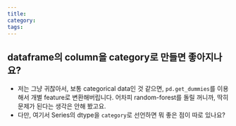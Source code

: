 ```yaml
---
title:
category:
tags:
---
```


## dataframe의 column을 category로 만들면 좋아지나요? 

- 저는 그냥 귀찮아서, 보통 categorical data인 것 같으면, `pd.get_dummies`를 이용해서 개별 feature로 변환해버립니다. 어차피 random-forest를 돌릴 꺼니까, 딱히 문제가 된다는 생각은 안해 봤고요. 
- 다만, 여기서 Series의 dtype을 `category`로 선언하면 뭐 좋은 점이 따로 있나요? 
